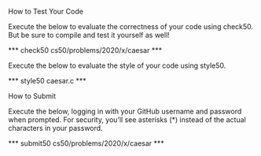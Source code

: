 How to Test Your Code

Execute the below to evaluate the correctness of your code using check50. But be sure to compile and test it yourself as well!

*** check50 cs50/problems/2020/x/caesar ***

Execute the below to evaluate the style of your code using style50.

*** style50 caesar.c ***

How to Submit

Execute the below, logging in with your GitHub username and password when prompted. For security, you’ll see asterisks (*) instead of the actual characters in your password.

*** submit50 cs50/problems/2020/x/caesar ***
